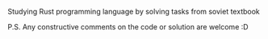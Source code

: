 Studying Rust programming language by solving tasks from soviet textbook

P.S.
Any constructive comments on the code or solution are welcome :D
